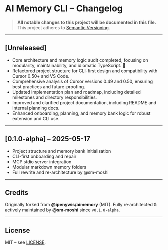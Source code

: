# AI Memory CLI – Changelog

> **All notable changes to this project will be documented in this file.**
> This project adheres to [Semantic Versioning](https://semver.org/).

---

## [Unreleased]

- Core architecture and memory logic audit completed, focusing on modularity, maintainability, and idiomatic TypeScript. 🐹
- Refactored project structure for CLI-first design and compatibility with Cursor 0.50+ and VS Code.
- Comprehensive analysis of Cursor versions 0.49 and 0.50, ensuring best practices and future-proofing.
- Updated implementation plan and roadmap, including detailed milestones and directory responsibilities.
- Improved and clarified project documentation, including README and internal planning docs.
- Enhanced onboarding, planning, and memory bank logic for robust extension and CLI use.

---

## [0.1.0-alpha] – 2025-05-17

- Project structure and memory bank initialisation
- CLI-first onboarding and repair
- MCP stdio server integration
- Modular markdown memory folders
- Full rewrite and re-architecture by @sm-moshi

---

## Credits

Originally forked from **@ipenywis/aimemory** (MIT).
Fully re‑architected & actively maintained by **@sm‑moshi** since `v0.1.0‑alpha`.

---

## License

MIT – see [LICENSE](LICENSE).
